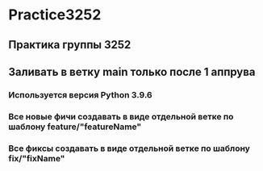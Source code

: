 # Practice3252
## Практика группы 3252
## Заливать в ветку main только после 1 аппрува
### Используется версия Python 3.9.6
### Все новые фичи создавать в виде отдельной ветке по шаблону feature/"featureName"
### Все фиксы создавать в виде отдельной ветке по шаблону fix/"fixName"
